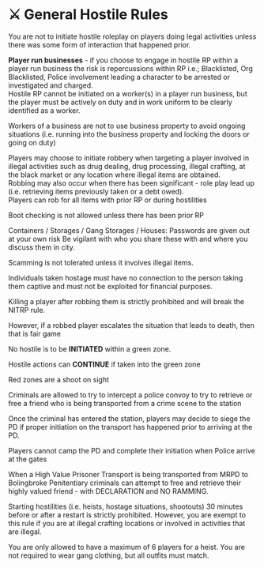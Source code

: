 # ⚔️ General Hostile Rules

You are not to initiate hostile roleplay on players doing legal activities unless there was some form of interaction that happened prior.

**Player run businesses** - if you choose to engage in hostile RP within a player run business the risk is repercussions within RP i.e.; Blacklisted, Org Blacklisted, Police involvement leading a character to be arrested or investigated and charged.
\
Hostile RP cannot be initiated on a worker(s) in a player run business, but the player must be actively on duty and in work uniform to be clearly identified as a worker.

Workers of a business are not to use business property to avoid ongoing situations (i.e. running into the business property and locking the doors or going on duty)

Players may choose to initiate robbery when targeting a player involved in illegal activities such as drug dealing, drug processing, illegal crafting, at the black market or any location where illegal items are obtained.
\
Robbing may also occur when there has been significant - role play lead up (i.e. retrieving items previously taken or a debt owed).
\
Players can rob for all items with prior RP or during hostilities

Boot checking is not allowed unless there has been prior RP

Containers / Storages / Gang Storages / Houses: Passwords are given out at your own risk
Be vigilant with who you share these with and where you discuss them in city.

Scamming is not tolerated unless it involves illegal items.

Individuals taken hostage must have no connection to the person taking them captive and must not be exploited for financial purposes.

Killing a player after robbing them is strictly prohibited and will break the NITRP rule.

However, if a robbed player escalates the situation that leads to death, then that is fair game

No hostile is to be **INITIATED** within a green zone.

Hostile actions can **CONTINUE** if taken into the green zone

Red zones are a shoot on sight

Criminals are allowed to try to intercept a police convoy to try to retrieve or free a friend who is being transported from a crime scene to the station

Once the criminal has entered the station, players may decide to siege the PD if proper initiation on the transport has happened prior to arriving at the PD.

Players cannot camp the PD and complete their initiation when Police arrive at the gates

When a High Value Prisoner Transport is being transported from MRPD to Bolingbroke Penitentiary criminals can attempt to free and retrieve their highly valued friend - with DECLARATION and NO RAMMING.

Starting hostilities (i.e. heists, hostage situations, shootouts) 30 minutes before or after a restart is strictly prohibited. However, you are exempt to this rule if you are at illegal crafting locations or involved in activities that are illegal.

You are only allowed to have a maximum of 6 players for a heist. You are not required to wear gang clothing, but all outfits must match.
